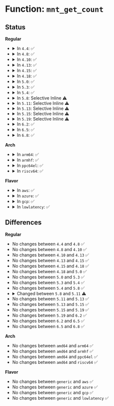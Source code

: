# Function: <code>mnt_get_count</code>

## Status
<b>Regular</b>
<ul>
<li>
<details>
<summary>In <code>4.4</code>: ✅</summary>

```c
unsigned int mnt_get_count(struct mount *mnt);
```

**Collision:** Unique Global

**Inline:** No

**Transformation:** False

**Instances:**

```
In fs/namespace.c (ffffffff8122ce60)
Location: fs/namespace.c:177
Inline: False
Direct callers:
  - fs/namespace.c:may_umount_tree
  - fs/namespace.c:do_umount
  - fs/namespace.c:finish_automount
  - fs/pnode.c:propagate_mount_busy
  - fs/pnode.c:propagate_mount_busy
  - fs/pnode.c:propagate_mount_busy
```
**Symbols:**

```
ffffffff8122ce60-ffffffff8122ceb8: mnt_get_count (STB_GLOBAL)
```
</details>
</li>
<li>
<details>
<summary>In <code>4.8</code>: ✅</summary>

```c
unsigned int mnt_get_count(struct mount *mnt);
```

**Collision:** Unique Global

**Inline:** No

**Transformation:** False

**Instances:**

```
In fs/namespace.c (ffffffff812555f0)
Location: fs/namespace.c:177
Inline: False
Direct callers:
  - fs/namespace.c:finish_automount
  - fs/namespace.c:do_umount
  - fs/namespace.c:may_umount_tree
  - fs/pnode.c:propagate_mount_busy
  - fs/pnode.c:propagate_mount_busy
  - fs/pnode.c:propagate_mount_busy
```
**Symbols:**

```
ffffffff812555f0-ffffffff81255648: mnt_get_count (STB_GLOBAL)
```
</details>
</li>
<li>
<details>
<summary>In <code>4.10</code>: ✅</summary>

```c
unsigned int mnt_get_count(struct mount *mnt);
```

**Collision:** Unique Global

**Inline:** No

**Transformation:** False

**Instances:**

```
In fs/namespace.c (ffffffff812689e0)
Location: fs/namespace.c:176
Inline: False
Direct callers:
  - fs/namespace.c:finish_automount
  - fs/namespace.c:do_umount
  - fs/namespace.c:may_umount_tree
  - fs/pnode.c:propagate_mount_busy
  - fs/pnode.c:propagate_mount_busy
  - fs/pnode.c:propagate_mount_busy
```
**Symbols:**

```
ffffffff812689e0-ffffffff81268a3d: mnt_get_count (STB_GLOBAL)
```
</details>
</li>
<li>
<details>
<summary>In <code>4.13</code>: ✅</summary>

```c
unsigned int mnt_get_count(struct mount *mnt);
```

**Collision:** Unique Global

**Inline:** No

**Transformation:** False

**Instances:**

```
In fs/namespace.c (ffffffff81276190)
Location: fs/namespace.c:179
Inline: False
Direct callers:
  - fs/namespace.c:finish_automount
  - fs/namespace.c:do_umount
  - fs/namespace.c:may_umount_tree
  - fs/pnode.c:propagate_mount_busy
  - fs/pnode.c:propagate_mount_busy
  - fs/pnode.c:propagate_mount_busy
```
**Symbols:**

```
ffffffff81276190-ffffffff812761eb: mnt_get_count (STB_GLOBAL)
```
</details>
</li>
<li>
<details>
<summary>In <code>4.15</code>: ✅</summary>

```c
unsigned int mnt_get_count(struct mount *mnt);
```

**Collision:** Unique Global

**Inline:** No

**Transformation:** False

**Instances:**

```
In fs/namespace.c (ffffffff81298ae0)
Location: fs/namespace.c:179
Inline: False
Direct callers:
  - fs/namespace.c:finish_automount
  - fs/namespace.c:do_umount
  - fs/pnode.c:propagate_mount_busy
  - fs/pnode.c:propagate_mount_busy
  - fs/pnode.c:propagate_mount_busy
```
**Symbols:**

```
ffffffff81298ae0-ffffffff81298b2e: mnt_get_count (STB_GLOBAL)
```
</details>
</li>
<li>
<details>
<summary>In <code>4.18</code>: ✅</summary>

```c
unsigned int mnt_get_count(struct mount *mnt);
```

**Collision:** Unique Global

**Inline:** No

**Transformation:** False

**Instances:**

```
In fs/namespace.c (ffffffff812becc0)
Location: fs/namespace.c:179
Inline: False
Direct callers:
  - fs/namespace.c:finish_automount
  - fs/namespace.c:ksys_umount
  - fs/pnode.c:propagate_mount_busy
  - fs/pnode.c:propagate_mount_busy
  - fs/pnode.c:propagate_mount_busy
```
**Symbols:**

```
ffffffff812becc0-ffffffff812bed0e: mnt_get_count (STB_GLOBAL)
```
</details>
</li>
<li>
<details>
<summary>In <code>5.0</code>: ✅</summary>

```c
unsigned int mnt_get_count(struct mount *mnt);
```

**Collision:** Unique Global

**Inline:** No

**Transformation:** False

**Instances:**

```
In fs/namespace.c (ffffffff812d3f90)
Location: fs/namespace.c:154
Inline: False
Direct callers:
  - fs/namespace.c:finish_automount
  - fs/namespace.c:ksys_umount
  - fs/pnode.c:propagate_mount_busy
  - fs/pnode.c:propagate_mount_busy
  - fs/pnode.c:propagate_mount_busy
```
**Symbols:**

```
ffffffff812d3f90-ffffffff812d3fde: mnt_get_count (STB_GLOBAL)
```
</details>
</li>
<li>
<details>
<summary>In <code>5.3</code>: ✅</summary>

```c
unsigned int mnt_get_count(struct mount *mnt);
```

**Collision:** Unique Global

**Inline:** No

**Transformation:** False

**Instances:**

```
In fs/namespace.c (ffffffff812f0f80)
Location: fs/namespace.c:159
Inline: False
Direct callers:
  - fs/namespace.c:finish_automount
  - fs/namespace.c:ksys_umount
  - fs/namespace.c:mntput_no_expire
  - fs/pnode.c:propagate_mount_busy
  - fs/pnode.c:propagate_mount_busy
  - fs/pnode.c:propagate_mount_busy
```
**Symbols:**

```
ffffffff812f0f80-ffffffff812f0fca: mnt_get_count (STB_GLOBAL)
```
</details>
</li>
<li>
<details>
<summary>In <code>5.4</code>: ✅</summary>

```c
unsigned int mnt_get_count(struct mount *mnt);
```

**Collision:** Unique Global

**Inline:** No

**Transformation:** False

**Instances:**

```
In fs/namespace.c (ffffffff81302b20)
Location: fs/namespace.c:159
Inline: False
Direct callers:
  - fs/namespace.c:finish_automount
  - fs/namespace.c:ksys_umount
  - fs/namespace.c:mntput_no_expire
  - fs/pnode.c:propagate_mount_busy
  - fs/pnode.c:propagate_mount_busy
  - fs/pnode.c:propagate_mount_busy
```
**Symbols:**

```
ffffffff81302b20-ffffffff81302b6a: mnt_get_count (STB_GLOBAL)
```
</details>
</li>
<li>
<details>
<summary>In <code>5.8</code>: Selective Inline ⚠️</summary>

```c
unsigned int mnt_get_count(struct mount *mnt);
```

**Collision:** Unique Global

**Inline:** Selective

**Transformation:** False

**Instances:**

```
In fs/namespace.c (ffffffff8133fa0a)
Location: fs/namespace.c:159
Inline: True
Inline callers:
  - fs/namespace.c:finish_automount
  - fs/namespace.c:do_umount
  - fs/namespace.c:may_umount_tree
  - fs/namespace.c:mntput_no_expire
Direct callers:
  - fs/pnode.c:propagate_mount_busy
  - fs/pnode.c:propagate_mount_busy
  - fs/pnode.c:propagate_mount_busy
```
**Symbols:**

```
ffffffff8133d150-ffffffff8133d19a: mnt_get_count (STB_GLOBAL)
```
</details>
</li>
<li>
<details>
<summary>In <code>5.11</code>: Selective Inline ⚠️</summary>

```c
int mnt_get_count(struct mount *mnt);
```

**Collision:** Unique Global

**Inline:** Selective

**Transformation:** False

**Instances:**

```
In fs/namespace.c (ffffffff8134ba6a)
Location: fs/namespace.c:159
Inline: True
Inline callers:
  - fs/namespace.c:finish_automount
  - fs/namespace.c:do_umount
  - fs/namespace.c:may_umount_tree
  - fs/namespace.c:mntput_no_expire
Direct callers:
  - fs/pnode.c:propagate_mount_busy
  - fs/pnode.c:propagate_mount_busy
  - fs/pnode.c:propagate_mount_busy
```
**Symbols:**

```
ffffffff81349010-ffffffff8134905a: mnt_get_count (STB_GLOBAL)
```
</details>
</li>
<li>
<details>
<summary>In <code>5.13</code>: Selective Inline ⚠️</summary>

```c
int mnt_get_count(struct mount *mnt);
```

**Collision:** Unique Global

**Inline:** Selective

**Transformation:** False

**Instances:**

```
In fs/namespace.c (ffffffff81352300)
Location: fs/namespace.c:179
Inline: True
Inline callers:
  - fs/namespace.c:finish_automount
  - fs/namespace.c:do_umount
  - fs/namespace.c:may_umount_tree
  - fs/namespace.c:mntput_no_expire
Direct callers:
  - fs/pnode.c:propagate_mount_busy
  - fs/pnode.c:propagate_mount_busy
  - fs/pnode.c:propagate_mount_busy
```
**Symbols:**

```
ffffffff8134fa00-ffffffff8134fa52: mnt_get_count (STB_GLOBAL)
```
</details>
</li>
<li>
<details>
<summary>In <code>5.15</code>: Selective Inline ⚠️</summary>

```c
int mnt_get_count(struct mount *mnt);
```

**Collision:** Unique Global

**Inline:** Selective

**Transformation:** False

**Instances:**

```
In fs/namespace.c (ffffffff813a06b4)
Location: fs/namespace.c:179
Inline: True
Inline callers:
  - fs/namespace.c:finish_automount
  - fs/namespace.c:do_umount
  - fs/namespace.c:may_umount_tree
  - fs/namespace.c:mntput_no_expire
Direct callers:
  - fs/pnode.c:propagate_mount_busy
  - fs/pnode.c:propagate_mount_busy
  - fs/pnode.c:propagate_mount_busy
```
**Symbols:**

```
ffffffff8139dd30-ffffffff8139ddb3: mnt_get_count (STB_GLOBAL)
```
</details>
</li>
<li>
<details>
<summary>In <code>5.19</code>: Selective Inline ⚠️</summary>

```c
int mnt_get_count(struct mount *mnt);
```

**Collision:** Unique Global

**Inline:** Selective

**Transformation:** False

**Instances:**

```
In fs/namespace.c (ffffffff81423fd4)
Location: fs/namespace.c:180
Inline: True
Inline callers:
  - fs/namespace.c:finish_automount
  - fs/namespace.c:do_umount
  - fs/namespace.c:may_umount_tree
  - fs/namespace.c:mntput_no_expire
Direct callers:
  - fs/pnode.c:propagate_mount_busy
  - fs/pnode.c:propagate_mount_busy
  - fs/pnode.c:propagate_mount_busy
```
**Symbols:**

```
ffffffff81420d10-ffffffff81420d9b: mnt_get_count (STB_GLOBAL)
```
</details>
</li>
<li>
<details>
<summary>In <code>6.2</code>: ✅</summary>

```c
int mnt_get_count(struct mount *mnt);
```

**Collision:** Unique Global

**Inline:** No

**Transformation:** False

**Instances:**

```
In fs/namespace.c (ffffffff814abb50)
Location: fs/namespace.c:197
Inline: False
Direct callers:
  - fs/namespace.c:finish_automount
  - fs/namespace.c:do_umount
  - fs/namespace.c:may_umount_tree
  - fs/namespace.c:mntput_no_expire
  - fs/pnode.c:propagate_mount_busy
  - fs/pnode.c:propagate_mount_busy
  - fs/pnode.c:propagate_mount_busy
```
**Symbols:**

```
ffffffff814abb50-ffffffff814abbe8: mnt_get_count (STB_GLOBAL)
```
</details>
</li>
<li>
<details>
<summary>In <code>6.5</code>: ✅</summary>

```c
int mnt_get_count(struct mount *mnt);
```

**Collision:** Unique Global

**Inline:** No

**Transformation:** False

**Instances:**

```
In fs/namespace.c (ffffffff814e0910)
Location: fs/namespace.c:181
Inline: False
Direct callers:
  - fs/namespace.c:finish_automount
  - fs/namespace.c:do_umount
  - fs/namespace.c:may_umount_tree
  - fs/namespace.c:mntput_no_expire
  - fs/pnode.c:propagate_mount_busy
  - fs/pnode.c:propagate_mount_busy
  - fs/pnode.c:propagate_mount_busy
```
**Symbols:**

```
ffffffff814e0910-ffffffff814e09a8: mnt_get_count (STB_GLOBAL)
```
</details>
</li>
<li>
<details>
<summary>In <code>6.8</code>: ✅</summary>

```c
int mnt_get_count(struct mount *mnt);
```

**Collision:** Unique Global

**Inline:** No

**Transformation:** False

**Instances:**

```
In fs/namespace.c (ffffffff815149e0)
Location: fs/namespace.c:186
Inline: False
Direct callers:
  - fs/namespace.c:finish_automount
  - fs/namespace.c:do_umount
  - fs/namespace.c:may_umount_tree
  - fs/namespace.c:mntput_no_expire
  - fs/pnode.c:propagate_mount_busy
  - fs/pnode.c:propagate_mount_busy
  - fs/pnode.c:propagate_mount_busy
```
**Symbols:**

```
ffffffff815149e0-ffffffff81514a78: mnt_get_count (STB_GLOBAL)
```
</details>
</li>
</ul>
<b>Arch</b>
<ul>
<li>
<details>
<summary>In <code>arm64</code>: ✅</summary>

```c
unsigned int mnt_get_count(struct mount *mnt);
```

**Collision:** Unique Global

**Inline:** No

**Transformation:** False

**Instances:**

```
In fs/namespace.c (ffff8000103b5e58)
Location: fs/namespace.c:159
Inline: False
Direct callers:
  - fs/namespace.c:finish_automount
  - fs/namespace.c:ksys_umount
  - fs/namespace.c:mntput_no_expire
  - fs/pnode.c:propagate_mount_busy
  - fs/pnode.c:propagate_mount_busy
  - fs/pnode.c:propagate_mount_busy
```
**Symbols:**

```
ffff8000103b5e58-ffff8000103b5ed8: mnt_get_count (STB_GLOBAL)
```
</details>
</li>
<li>
<details>
<summary>In <code>armhf</code>: ✅</summary>

```c
unsigned int mnt_get_count(struct mount *mnt);
```

**Collision:** Unique Global

**Inline:** No

**Transformation:** False

**Instances:**

```
In fs/namespace.c (c05941e0)
Location: fs/namespace.c:159
Inline: False
Direct callers:
  - fs/namespace.c:finish_automount
  - fs/namespace.c:do_umount
  - fs/namespace.c:mntput_no_expire
  - fs/pnode.c:propagate_mount_busy
  - fs/pnode.c:propagate_mount_busy
  - fs/pnode.c:propagate_mount_busy
```
**Symbols:**

```
c05941e0-c0594248: mnt_get_count (STB_GLOBAL)
```
</details>
</li>
<li>
<details>
<summary>In <code>ppc64el</code>: ✅</summary>

```c
unsigned int mnt_get_count(struct mount *mnt);
```

**Collision:** Unique Global

**Inline:** No

**Transformation:** False

**Instances:**

```
In fs/namespace.c (c0000000004b2270)
Location: fs/namespace.c:159
Inline: False
Direct callers:
  - fs/namespace.c:finish_automount
  - fs/namespace.c:ksys_umount
  - fs/namespace.c:may_umount_tree
  - fs/namespace.c:mntput_no_expire
  - fs/pnode.c:propagate_mount_busy
  - fs/pnode.c:propagate_mount_busy
  - fs/pnode.c:propagate_mount_busy
```
**Symbols:**

```
c0000000004b2270-c0000000004b2320: mnt_get_count (STB_GLOBAL)
```
</details>
</li>
<li>
<details>
<summary>In <code>riscv64</code>: ✅</summary>

```c
unsigned int mnt_get_count(struct mount *mnt);
```

**Collision:** Unique Global

**Inline:** No

**Transformation:** False

**Instances:**

```
In fs/namespace.c (ffffffe000278ba6)
Location: fs/namespace.c:159
Inline: False
Direct callers:
  - fs/namespace.c:finish_automount
  - fs/namespace.c:ksys_umount
  - fs/namespace.c:mntput_no_expire
  - fs/pnode.c:propagate_mount_busy
  - fs/pnode.c:propagate_mount_busy
  - fs/pnode.c:propagate_mount_busy
```
**Symbols:**

```
ffffffe000278ba6-ffffffe000278c20: mnt_get_count (STB_GLOBAL)
```
</details>
</li>
</ul>
<b>Flavor</b>
<ul>
<li>
<details>
<summary>In <code>aws</code>: ✅</summary>

```c
unsigned int mnt_get_count(struct mount *mnt);
```

**Collision:** Unique Global

**Inline:** No

**Transformation:** False

**Instances:**

```
In fs/namespace.c (ffffffff812fb100)
Location: fs/namespace.c:159
Inline: False
Direct callers:
  - fs/namespace.c:finish_automount
  - fs/namespace.c:ksys_umount
  - fs/namespace.c:mntput_no_expire
  - fs/pnode.c:propagate_mount_busy
  - fs/pnode.c:propagate_mount_busy
  - fs/pnode.c:propagate_mount_busy
```
**Symbols:**

```
ffffffff812fb100-ffffffff812fb14a: mnt_get_count (STB_GLOBAL)
```
</details>
</li>
<li>
<details>
<summary>In <code>azure</code>: ✅</summary>

```c
unsigned int mnt_get_count(struct mount *mnt);
```

**Collision:** Unique Global

**Inline:** No

**Transformation:** False

**Instances:**

```
In fs/namespace.c (ffffffff812ebd20)
Location: fs/namespace.c:159
Inline: False
Direct callers:
  - fs/namespace.c:finish_automount
  - fs/namespace.c:ksys_umount
  - fs/namespace.c:mntput_no_expire
  - fs/pnode.c:propagate_mount_busy
  - fs/pnode.c:propagate_mount_busy
  - fs/pnode.c:propagate_mount_busy
```
**Symbols:**

```
ffffffff812ebd20-ffffffff812ebd6a: mnt_get_count (STB_GLOBAL)
```
</details>
</li>
<li>
<details>
<summary>In <code>gcp</code>: ✅</summary>

```c
unsigned int mnt_get_count(struct mount *mnt);
```

**Collision:** Unique Global

**Inline:** No

**Transformation:** False

**Instances:**

```
In fs/namespace.c (ffffffff812f8ef0)
Location: fs/namespace.c:159
Inline: False
Direct callers:
  - fs/namespace.c:finish_automount
  - fs/namespace.c:ksys_umount
  - fs/namespace.c:mntput_no_expire
  - fs/pnode.c:propagate_mount_busy
  - fs/pnode.c:propagate_mount_busy
  - fs/pnode.c:propagate_mount_busy
```
**Symbols:**

```
ffffffff812f8ef0-ffffffff812f8f3a: mnt_get_count (STB_GLOBAL)
```
</details>
</li>
<li>
<details>
<summary>In <code>lowlatency</code>: ✅</summary>

```c
unsigned int mnt_get_count(struct mount *mnt);
```

**Collision:** Unique Global

**Inline:** No

**Transformation:** False

**Instances:**

```
In fs/namespace.c (ffffffff8130a210)
Location: fs/namespace.c:159
Inline: False
Direct callers:
  - fs/namespace.c:finish_automount
  - fs/namespace.c:ksys_umount
  - fs/namespace.c:mntput_no_expire
  - fs/pnode.c:propagate_mount_busy
  - fs/pnode.c:propagate_mount_busy
  - fs/pnode.c:propagate_mount_busy
```
**Symbols:**

```
ffffffff8130a210-ffffffff8130a25a: mnt_get_count (STB_GLOBAL)
```
</details>
</li>
</ul>

## Differences
<b>Regular</b>
<ul>
<li>
No changes between <code>4.4</code> and <code>4.8</code> ✅
</li>
<li>
No changes between <code>4.8</code> and <code>4.10</code> ✅
</li>
<li>
No changes between <code>4.10</code> and <code>4.13</code> ✅
</li>
<li>
No changes between <code>4.13</code> and <code>4.15</code> ✅
</li>
<li>
No changes between <code>4.15</code> and <code>4.18</code> ✅
</li>
<li>
No changes between <code>4.18</code> and <code>5.0</code> ✅
</li>
<li>
No changes between <code>5.0</code> and <code>5.3</code> ✅
</li>
<li>
No changes between <code>5.3</code> and <code>5.4</code> ✅
</li>
<li>
No changes between <code>5.4</code> and <code>5.8</code> ✅
</li>
<li>
<details>
<summary>Changed between <code>5.8</code> and <code>5.11</code> ⚠️</summary>
<ul>
<li>
<b>Return type changed. </b>
<code>unsigned int</code> ➡️ <code>int</code>
</li>
</ul>
</details>
</li>
<li>
No changes between <code>5.11</code> and <code>5.13</code> ✅
</li>
<li>
No changes between <code>5.13</code> and <code>5.15</code> ✅
</li>
<li>
No changes between <code>5.15</code> and <code>5.19</code> ✅
</li>
<li>
No changes between <code>5.19</code> and <code>6.2</code> ✅
</li>
<li>
No changes between <code>6.2</code> and <code>6.5</code> ✅
</li>
<li>
No changes between <code>6.5</code> and <code>6.8</code> ✅
</li>
</ul>
<b>Arch</b>
<ul>
<li>
No changes between <code>amd64</code> and <code>arm64</code> ✅
</li>
<li>
No changes between <code>amd64</code> and <code>armhf</code> ✅
</li>
<li>
No changes between <code>amd64</code> and <code>ppc64el</code> ✅
</li>
<li>
No changes between <code>amd64</code> and <code>riscv64</code> ✅
</li>
</ul>
<b>Flavor</b>
<ul>
<li>
No changes between <code>generic</code> and <code>aws</code> ✅
</li>
<li>
No changes between <code>generic</code> and <code>azure</code> ✅
</li>
<li>
No changes between <code>generic</code> and <code>gcp</code> ✅
</li>
<li>
No changes between <code>generic</code> and <code>lowlatency</code> ✅
</li>
</ul>
